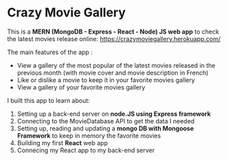 # Crazy Movie Gallery

This is a <b>MERN (MongoDB - Express - React - Node) JS web app</b> to check the latest movies release online: https://crazymoviegallery.herokuapp.com/

The main features of the app :

<ul>
  <li>View a gallery of the most popular of the latest movies released in the previous month (with movie cover and movie description in French)</li>
  <li>Like or dislike a movie to keep it in your favorite movies gallery</li>
  <li>View a gallery of your favorite movies gallery</li>
</ul>

I built this app to learn about:
<ol>
  <li>Setting up a back-end server on <b>node.JS using Express framework</b></li>
  <li>Connecting to the MovieDatabase API to get the data I needed</li>
  <li>Setting up, reading and updating a <b>mongo DB with Mongoose Framework</b> to keep in memory the favorite movies</li>
  <li>Building my first <b>React</b> web app</li>
  <li>Connecing my React app to my back-end server
  
